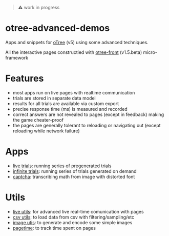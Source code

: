 > :warning: work in progress

# otree-advanced-demos

Apps and snippets for [oTree](https://www.otree.org/) (v5) using some advanced techniques.

All the interactive pages constructied with [otree-front](https://github.com/qwiglydee/otree-front) (v1.5.beta) micro-framework

# Features

- most apps run on live pages with realtime communication
- trials are stored in separate data model
- results for all trials are available via custom export
- precise response time (ms) is measured and recorded
- correct answers are not revealed to pages (except in feedback) making the game cheater-proof
- the pages are generally tolerant to reloading or navigating out (except reloading while network failure)

# Apps

- [live trials](trials_live): running series of pregenerated trials
- [infinite trials](trials_inf): running series of trials generated on demand
- [captcha](captcha): transcribing math from image with distorted font

# Utils

- [live utils](utils/live_utils.py): for advanced live real-time comunication with pages
- [csv utils](utils/csv_utils.py): to load data from csv with filtering/sampling/etc
- [image utis](utils/image_utils.py): to generate and encode some simple images
- [pagetime](utils/pagetime.py): to track time spent on pages